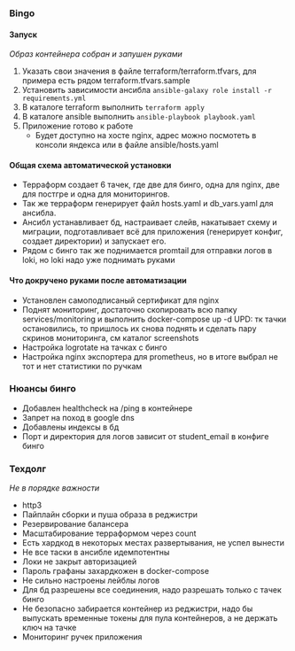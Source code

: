 ### Bingo

#### Запуск
_Образ контейнера собран и запушен руками_ 
1. Указать свои значения в файле terraform/terraform.tfvars, для примера есть рядом terraform.tfvars.sample
2. Установить зависимости ансибла `ansible-galaxy role install -r requirements.yml`
3. В каталоге terraform выполнить `terraform apply`
4. В каталоге ansible выполнить `ansible-playbook playbook.yaml`
5. Приложение готово к работе 
   * Будет доступно на хосте nginx, адрес можно посмотеть в консоли яндекса или в файле ansible/hosts.yaml



#### Общая схема автоматической установки
* Терраформ создает 6 тачек, где две для бинго, одна для nginx, две для постгре и одна для мониторингов. 
* Так же терраформ генерирует файл hosts.yaml и db_vars.yaml для ансибла.
* Ансибл устанавливает бд, настраивает слейв, накатывает схему и миграции, подготавливает всё для приложения 
(генерирует конфиг, создает директории) и запускает его.
* Рядом с бинго так же поднимается promtail для отправки логов в loki, но loki надо уже поднимать руками


#### Что докручено руками после автоматизации
* Установлен самоподписаный сертификат для nginx
* Поднят мониторинг, достаточно скопировать всю папку services/monitoring и выполнить docker-compose up -d
UPD: тк тачки остановились, то пришлось их снова поднять и сделать пару скринов мониторинга, см каталог screenshots
* Настройка logrotate на тачках с бинго
* Настройка nginx экспортера для prometheus, но в итоге выбрал не тот и нет статистики по ручкам


### Нюансы бинго
* Добавлен healthcheck на /ping в контейнере
* Запрет на поход в google dns
* Добавлены индексы в бд
* Порт и директория для логов зависит от student_email в конфиге бинго

### Техдолг
_Не в порядке важности_
* http3
* Пайплайн сборки и пуша образа в реджистри
* Резервирование балансера
* Масштабирование терраформом через count
* Есть хардкод в некоторых местах развертывания, не успел вынести
* Не все таски в ансибле идемпотентны
* Локи не закрыт авторизацией
* Пароль графаны захардкожен в docker-compose
* Не сильно настроены лейблы логов
* Для бд разрешены все соединения, надо разрешать только с тачек бинго
* Не безопасно забирается контейнер из реджистри, надо бы выпускать временные токены для пула контейнеров, а не держать ключ на тачке
* Мониторинг ручек приложения
